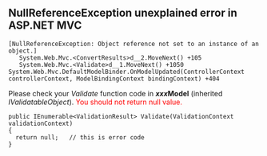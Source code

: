 NullReferenceException unexplained error in ASP.NET MVC
---

	[NullReferenceException: Object reference not set to an instance of an object.]
	   System.Web.Mvc.<ConvertResults>d__2.MoveNext() +105
	   System.Web.Mvc.<Validate>d__1.MoveNext() +1050  System.Web.Mvc.DefaultModelBinder.OnModelUpdated(ControllerContext controllerContext, ModelBindingContext bindingContext) +404

Please check your *Validate* function code in ***xxx*Model** (inherited *IValidatableObject*). <font color='red'>You should not return null value.</font>

	public IEnumerable<ValidationResult> Validate(ValidationContext validationContext)
	{
	  return null;   // this is error code
	}

